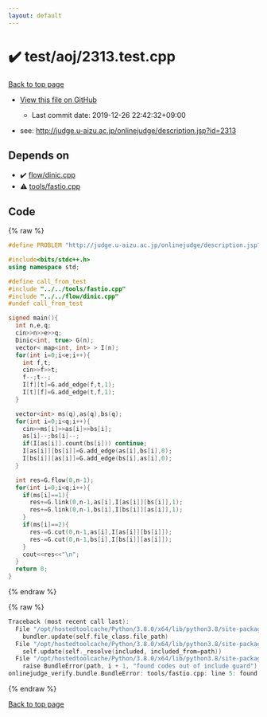 ```yaml
---
layout: default
---
```


<!-- mathjax config similar to math.stackexchange -->
<script type="text/javascript" async
  src="https://cdnjs.cloudflare.com/ajax/libs/mathjax/2.7.5/MathJax.js?config=TeX-MML-AM_CHTML">
</script>
<script type="text/x-mathjax-config">
  MathJax.Hub.Config({
    TeX: { equationNumbers: { autoNumber: "AMS" }},
    tex2jax: {
      inlineMath: [ ['$','$'] ],
      processEscapes: true
    },
    "HTML-CSS": { matchFontHeight: false },
    displayAlign: "left",
    displayIndent: "2em"
  });
</script>

<script type="text/javascript" src="https://cdnjs.cloudflare.com/ajax/libs/jquery/3.4.1/jquery.min.js"></script>
<script src="https://cdn.jsdelivr.net/npm/jquery-balloon-js@1.1.2/jquery.balloon.min.js" integrity="sha256-ZEYs9VrgAeNuPvs15E39OsyOJaIkXEEt10fzxJ20+2I=" crossorigin="anonymous"></script>
<script type="text/javascript" src="../../../assets/js/copy-button.js"></script>
<link rel="stylesheet" href="../../../assets/css/copy-button.css" />


# :heavy_check_mark: test/aoj/2313.test.cpp

<a href="../../../index.html">Back to top page</a>

* <a href="{{ site.github.repository_url }}/blob/master/test/aoj/2313.test.cpp">View this file on GitHub</a>
    - Last commit date: 2019-12-26 22:42:32+09:00


* see: <a href="http://judge.u-aizu.ac.jp/onlinejudge/description.jsp?id=2313">http://judge.u-aizu.ac.jp/onlinejudge/description.jsp?id=2313</a>


## Depends on

* :heavy_check_mark: <a href="../../../library/flow/dinic.cpp.html">flow/dinic.cpp</a>
* :warning: <a href="../../../library/tools/fastio.cpp.html">tools/fastio.cpp</a>


## Code

<a id="unbundled"></a>
{% raw %}
```cpp
#define PROBLEM "http://judge.u-aizu.ac.jp/onlinejudge/description.jsp?id=2313"

#include<bits/stdc++.h>
using namespace std;

#define call_from_test
#include "../../tools/fastio.cpp"
#include "../../flow/dinic.cpp"
#undef call_from_test

signed main(){
  int n,e,q;
  cin>>n>>e>>q;
  Dinic<int, true> G(n);
  vector< map<int, int> > I(n);
  for(int i=0;i<e;i++){
    int f,t;
    cin>>f>>t;
    f--;t--;
    I[f][t]=G.add_edge(f,t,1);
    I[t][f]=G.add_edge(t,f,1);
  }

  vector<int> ms(q),as(q),bs(q);
  for(int i=0;i<q;i++){
    cin>>ms[i]>>as[i]>>bs[i];
    as[i]--;bs[i]--;
    if(I[as[i]].count(bs[i])) continue;
    I[as[i]][bs[i]]=G.add_edge(as[i],bs[i],0);
    I[bs[i]][as[i]]=G.add_edge(bs[i],as[i],0);
  }

  int res=G.flow(0,n-1);
  for(int i=0;i<q;i++){
    if(ms[i]==1){
      res+=G.link(0,n-1,as[i],I[as[i]][bs[i]],1);
      res+=G.link(0,n-1,bs[i],I[bs[i]][as[i]],1);
    }
    if(ms[i]==2){
      res-=G.cut(0,n-1,as[i],I[as[i]][bs[i]]);
      res-=G.cut(0,n-1,bs[i],I[bs[i]][as[i]]);
    }
    cout<<res<<"\n";
  }
  return 0;
}

```
{% endraw %}

<a id="bundled"></a>
{% raw %}
```cpp
Traceback (most recent call last):
  File "/opt/hostedtoolcache/Python/3.8.0/x64/lib/python3.8/site-packages/onlinejudge_verify/docs.py", line 328, in write_contents
    bundler.update(self.file_class.file_path)
  File "/opt/hostedtoolcache/Python/3.8.0/x64/lib/python3.8/site-packages/onlinejudge_verify/bundle.py", line 154, in update
    self.update(self._resolve(included, included_from=path))
  File "/opt/hostedtoolcache/Python/3.8.0/x64/lib/python3.8/site-packages/onlinejudge_verify/bundle.py", line 123, in update
    raise BundleError(path, i + 1, "found codes out of include guard")
onlinejudge_verify.bundle.BundleError: tools/fastio.cpp: line 5: found codes out of include guard

```
{% endraw %}

<a href="../../../index.html">Back to top page</a>

